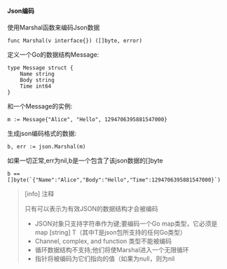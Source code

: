 #### Json编码

使用Marshal函数来编码Json数据

```
func Marshal(v interface{}) ([]byte, error)
```

定义一个Go的数据结构Message:

```
type Message struct {
    Name string
    Body string
    Time int64
}
```

和一个Message的实例:

```
m := Message{"Alice", "Hello", 1294706395881547000}
```

生成json编码格式的数据:

```
b, err := json.Marshal(m)
```

如果一切正常,err为nil,b是一个包含了该json数据的\[\]byte

    b == []byte(`{"Name":"Alice","Body":"Hello","Time":1294706395881547000}`)

> \[info\] 注释
>
> 只有可以表示为有效JSON的数据结构才会被编码
>
> * JSON对象只支持字符串作为键;要编码一个Go map类型，它必须是map \[string\] T（其中T是json包所支持的任何Go类型）
> * Channel, complex, and function 类型不能被编码
> * 循环数据结构不支持;他们将使Marshal进入一个无限循环
> * 指针将被编码为它们指向的值（如果为null，则为nil



